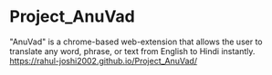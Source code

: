 # Project_AnuVad

"AnuVad" is a chrome-based web-extension that allows the user to translate any word, phrase, or text from English to Hindi instantly.
https://rahul-joshi2002.github.io/Project_AnuVad/
